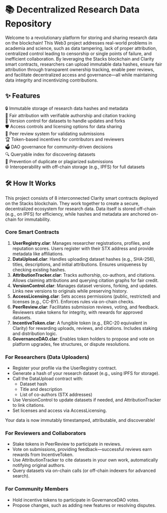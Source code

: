 # 📚 Decentralized Research Data Repository

Welcome to a revolutionary platform for storing and sharing research data on the blockchain! This Web3 project addresses real-world problems in academia and science, such as data tampering, lack of proper attribution, centralized control leading to censorship or single points of failure, and inefficient collaboration. By leveraging the Stacks blockchain and Clarity smart contracts, researchers can upload immutable data hashes, ensure fair attribution through transparent ownership tracking, enable peer reviews, and facilitate decentralized access and governance—all while maintaining data integrity and incentivizing contributions.

## ✨ Features

🔒 Immutable storage of research data hashes and metadata  
📝 Fair attribution with verifiable authorship and citation tracking  
🔄 Version control for datasets to handle updates and forks  
🛡️ Access controls and licensing options for data sharing  
👥 Peer review system for validating submissions  
🏆 Token-based incentives for contributors and reviewers  
🗳️ DAO governance for community-driven decisions  
🔍 Queryable index for discovering datasets  
🚫 Prevention of duplicate or plagiarized submissions  
🌐 Interoperability with off-chain storage (e.g., IPFS) for full datasets

## 🛠 How It Works

This project consists of 8 interconnected Clarity smart contracts deployed on the Stacks blockchain. They work together to create a secure, decentralized ecosystem for research data. Data itself is stored off-chain (e.g., on IPFS) for efficiency, while hashes and metadata are anchored on-chain for immutability.

### Core Smart Contracts

1. **UserRegistry.clar**: Manages researcher registrations, profiles, and reputation scores. Users register with their STX address and provide metadata like affiliations.  
2. **DataUpload.clar**: Handles uploading dataset hashes (e.g., SHA-256), titles, descriptions, and initial attributions. Ensures uniqueness by checking existing hashes.  
3. **AttributionTracker.clar**: Tracks authorship, co-authors, and citations. Allows claiming attributions and querying citation graphs for fair credit.  
4. **VersionControl.clar**: Manages dataset versions, forking, and updates. Links new versions to originals while preserving history.  
5. **AccessLicensing.clar**: Sets access permissions (public, restricted) and licenses (e.g., CC-BY). Enforces rules via on-chain checks.  
6. **PeerReview.clar**: Facilitates submission reviews, voting, and feedback. Reviewers stake tokens for integrity, with rewards for approved datasets.  
7. **IncentiveToken.clar**: A fungible token (e.g., ERC-20 equivalent in Clarity) for rewarding uploads, reviews, and citations. Includes staking and distribution logic.  
8. **GovernanceDAO.clar**: Enables token holders to propose and vote on platform upgrades, fee structures, or dispute resolutions.

### For Researchers (Data Uploaders)

- Register your profile via the UserRegistry contract.  
- Generate a hash of your research dataset (e.g., using IPFS for storage).  
- Call the DataUpload contract with:  
  - Dataset hash  
  - Title and description  
  - List of co-authors (STX addresses)  
- Use VersionControl to update datasets if needed, and AttributionTracker to link citations.  
- Set licenses and access via AccessLicensing.  

Your data is now immutably timestamped, attributable, and discoverable!

### For Reviewers and Collaborators

- Stake tokens in PeerReview to participate in reviews.  
- Vote on submissions, providing feedback—successful reviews earn rewards from IncentiveToken.  
- Use AttributionTracker to cite datasets in your own work, automatically notifying original authors.  
- Query datasets via on-chain calls (or off-chain indexers for advanced search).

### For Community Members

- Hold incentive tokens to participate in GovernanceDAO votes.  
- Propose changes, such as adding new features or resolving disputes.  

